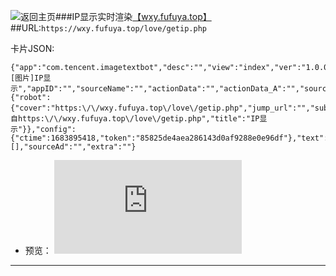 ![返回主页](https://github.com/lanyi233/QQ-JSONcard)###IP显示实时渲染[【wxy.fufuya.top】](https://wxy.fufuya.top/love/getip.php)
##URL:`https://wxy.fufuya.top/love/getip.php`

卡片JSON:
```
{"app":"com.tencent.imagetextbot","desc":"","view":"index","ver":"1.0.0.11","prompt":"[图片]IP显示","appID":"","sourceName":"","actionData":"","actionData_A":"","sourceUrl":"","meta":{"robot":{"cover":"https:\/\/wxy.fufuya.top\/love\/getip.php","jump_url":"","subtitle":"来自https:\/\/wxy.fufuya.top\/love\/getip.php","title":"IP显示"}},"config":{"ctime":1683895418,"token":"85825de4aea286143d0af9288e0e96df"},"text":"","extraApps":[],"sourceAd":"","extra":""}
```
- 预览： 
![](https://wxy.fufuya.top/love/getip.php) 
-------
